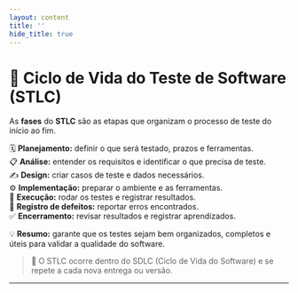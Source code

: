 ```yaml
---
layout: content
title: ''
hide_title: true
---
```



# **🧭 Ciclo de Vida do Teste de Software (STLC)**
As **fases** do **STLC** são as etapas que organizam o processo de teste do início ao fim.

 🗓️ **Planejamento:** definir o que será testado, prazos e ferramentas.  
 📋 **Análise:** entender os requisitos e identificar o que precisa de teste.  
 ✍️ **Design:** criar casos de teste e dados necessários.  
 ⚙️ **Implementação:** preparar o ambiente e as ferramentas.  
 🧪 **Execução:** rodar os testes e registrar resultados.  
 🐞 **Registro de defeitos:** reportar erros encontrados.  
 ✅ **Encerramento:** revisar resultados e registrar aprendizados.

💡 **Resumo:** garante que os testes sejam bem organizados, completos e úteis para validar a qualidade do software.

> 🔁 O STLC ocorre dentro do SDLC (Ciclo de Vida do Software) e se repete a cada nova entrega ou versão.

---
